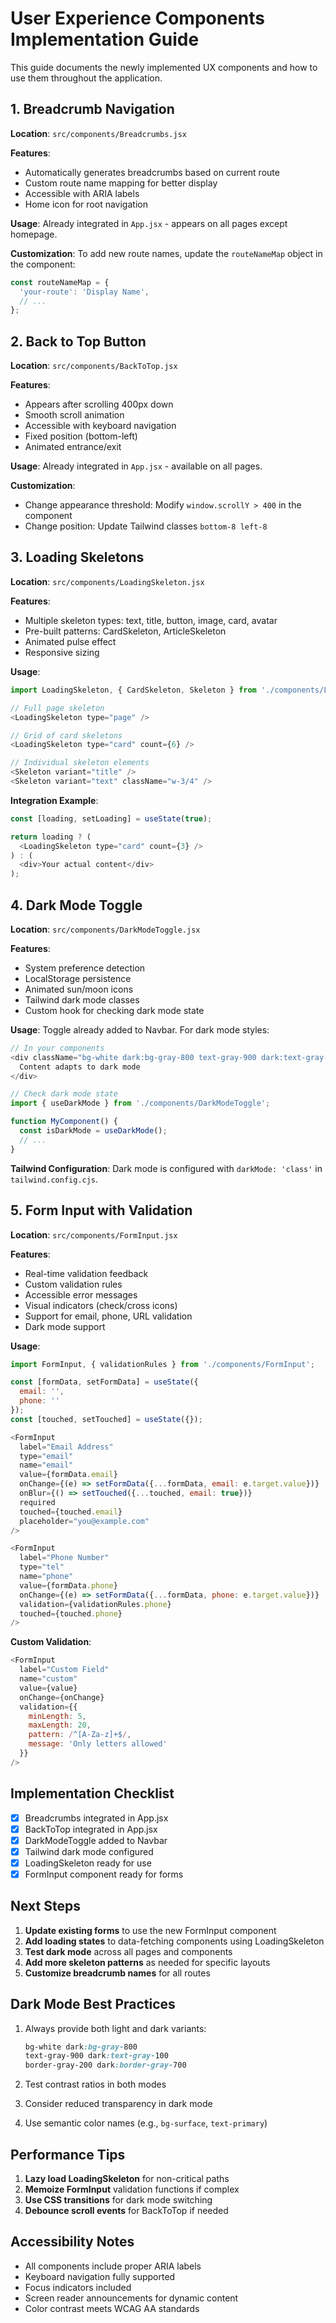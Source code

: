 # User Experience Components Implementation Guide

This guide documents the newly implemented UX components and how to use them throughout the application.

## 1. Breadcrumb Navigation

**Location**: `src/components/Breadcrumbs.jsx`

**Features**:
- Automatically generates breadcrumbs based on current route
- Custom route name mapping for better display
- Accessible with ARIA labels
- Home icon for root navigation

**Usage**:
Already integrated in `App.jsx` - appears on all pages except homepage.

**Customization**:
To add new route names, update the `routeNameMap` object in the component:
```javascript
const routeNameMap = {
  'your-route': 'Display Name',
  // ...
};
```

## 2. Back to Top Button

**Location**: `src/components/BackToTop.jsx`

**Features**:
- Appears after scrolling 400px down
- Smooth scroll animation
- Accessible with keyboard navigation
- Fixed position (bottom-left)
- Animated entrance/exit

**Usage**:
Already integrated in `App.jsx` - available on all pages.

**Customization**:
- Change appearance threshold: Modify `window.scrollY > 400` in the component
- Change position: Update Tailwind classes `bottom-8 left-8`

## 3. Loading Skeletons

**Location**: `src/components/LoadingSkeleton.jsx`

**Features**:
- Multiple skeleton types: text, title, button, image, card, avatar
- Pre-built patterns: CardSkeleton, ArticleSkeleton
- Animated pulse effect
- Responsive sizing

**Usage**:
```javascript
import LoadingSkeleton, { CardSkeleton, Skeleton } from './components/LoadingSkeleton';

// Full page skeleton
<LoadingSkeleton type="page" />

// Grid of card skeletons
<LoadingSkeleton type="card" count={6} />

// Individual skeleton elements
<Skeleton variant="title" />
<Skeleton variant="text" className="w-3/4" />
```

**Integration Example**:
```javascript
const [loading, setLoading] = useState(true);

return loading ? (
  <LoadingSkeleton type="card" count={3} />
) : (
  <div>Your actual content</div>
);
```

## 4. Dark Mode Toggle

**Location**: `src/components/DarkModeToggle.jsx`

**Features**:
- System preference detection
- LocalStorage persistence
- Animated sun/moon icons
- Tailwind dark mode classes
- Custom hook for checking dark mode state

**Usage**:
Toggle already added to Navbar. For dark mode styles:
```javascript
// In your components
<div className="bg-white dark:bg-gray-800 text-gray-900 dark:text-gray-100">
  Content adapts to dark mode
</div>

// Check dark mode state
import { useDarkMode } from './components/DarkModeToggle';

function MyComponent() {
  const isDarkMode = useDarkMode();
  // ...
}
```

**Tailwind Configuration**:
Dark mode is configured with `darkMode: 'class'` in `tailwind.config.cjs`.

## 5. Form Input with Validation

**Location**: `src/components/FormInput.jsx`

**Features**:
- Real-time validation feedback
- Custom validation rules
- Accessible error messages
- Visual indicators (check/cross icons)
- Support for email, phone, URL validation
- Dark mode support

**Usage**:
```javascript
import FormInput, { validationRules } from './components/FormInput';

const [formData, setFormData] = useState({
  email: '',
  phone: ''
});
const [touched, setTouched] = useState({});

<FormInput
  label="Email Address"
  type="email"
  name="email"
  value={formData.email}
  onChange={(e) => setFormData({...formData, email: e.target.value})}
  onBlur={() => setTouched({...touched, email: true})}
  required
  touched={touched.email}
  placeholder="you@example.com"
/>

<FormInput
  label="Phone Number"
  type="tel"
  name="phone"
  value={formData.phone}
  onChange={(e) => setFormData({...formData, phone: e.target.value})}
  validation={validationRules.phone}
  touched={touched.phone}
/>
```

**Custom Validation**:
```javascript
<FormInput
  label="Custom Field"
  name="custom"
  value={value}
  onChange={onChange}
  validation={{
    minLength: 5,
    maxLength: 20,
    pattern: /^[A-Za-z]+$/,
    message: 'Only letters allowed'
  }}
/>
```

## Implementation Checklist

- [x] Breadcrumbs integrated in App.jsx
- [x] BackToTop integrated in App.jsx
- [x] DarkModeToggle added to Navbar
- [x] Tailwind dark mode configured
- [x] LoadingSkeleton ready for use
- [x] FormInput component ready for forms

## Next Steps

1. **Update existing forms** to use the new FormInput component
2. **Add loading states** to data-fetching components using LoadingSkeleton
3. **Test dark mode** across all pages and components
4. **Add more skeleton patterns** as needed for specific layouts
5. **Customize breadcrumb names** for all routes

## Dark Mode Best Practices

1. Always provide both light and dark variants:
   ```css
   bg-white dark:bg-gray-800
   text-gray-900 dark:text-gray-100
   border-gray-200 dark:border-gray-700
   ```

2. Test contrast ratios in both modes
3. Consider reduced transparency in dark mode
4. Use semantic color names (e.g., `bg-surface`, `text-primary`)

## Performance Tips

1. **Lazy load LoadingSkeleton** for non-critical paths
2. **Memoize FormInput** validation functions if complex
3. **Use CSS transitions** for dark mode switching
4. **Debounce scroll events** for BackToTop if needed

## Accessibility Notes

- All components include proper ARIA labels
- Keyboard navigation fully supported
- Focus indicators included
- Screen reader announcements for dynamic content
- Color contrast meets WCAG AA standards